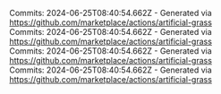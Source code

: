 Commits: 2024-06-25T08:40:54.662Z - Generated via https://github.com/marketplace/actions/artificial-grass
<br>
Commits: 2024-06-25T08:40:54.662Z - Generated via https://github.com/marketplace/actions/artificial-grass
<br>
Commits: 2024-06-25T08:40:54.662Z - Generated via https://github.com/marketplace/actions/artificial-grass
<br>
Commits: 2024-06-25T08:40:54.662Z - Generated via https://github.com/marketplace/actions/artificial-grass
<br>
